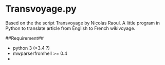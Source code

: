 Transvoyage.py
==============
Based on the the script Transvoyage by Nicolas Raoul.
A little program in Python to translate article from English to French wikivoyage.

##Requirement##

* python 3 (>3.4 ?)
* mwparserfromhell >= 0.4
*
